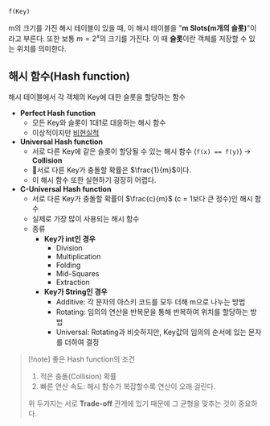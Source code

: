 ```python
f(Key)
```

m의 크기를 가진 해시 테이블이 있을 때, 이 해시 테이블을 "**m Slots(m개의 슬롯)**"이라고 부른다.
또한 보통  $m = 2^x$의 크기를 가진다.
이 때 **슬롯**이란 객체를 저장할 수 있는 위치를 의미한다.


## 해시 함수(Hash function)
해시 테이블에서 각 객체의 Key에 대한 슬롯을 할당하는 함수

- **Perfect Hash function**
	- 모든 Key와 슬롯이 1대1로 대응하는 해시 함수
	- 이상적이지만 <u>비현실적</u>
- **Universal Hash function**
	- 서로 다른 Key에 같은 슬롯이 할당될 수 있는 해시 함수 (`f(x) == f(y)`) → **Collision**
	- 서로 다른 Key가 충돌할 확률은 $\frac{1}{m}$이다.
	- 이 해시 함수 또한 실현하기 굉장히 어렵다.
- **C-Universal Hash function**
	- 서로 다른 Key가 충돌할 확률이 $\frac{c}{m}$ (c = 1보다 큰 정수)인 해시 함수
	- 실제로 가장 많이 사용되는 해시 함수
	- 종류
		- **Key가 int인 경우**
			- Division
			- Multiplication
			- Folding
			- Mid-Squares
			- Extraction
		- **Key가 String인 경우**
			- Additive: 각 문자의 아스키 코드를 모두 더해 m으로 나누는 방법
			- Rotating: 임의의 연산을 반복문을 통해 반복하여 위치를 할당하는 방법
			- Universal: Rotating과 비슷하지만, Key값의 임의의 순서에 있는 문자를 더하여 결정

> [!note] 좋은 Hash function의 조건
> 1. 적은 충돌(Collision) 확률
> 2. 빠른 연산 속도: 해시 함수가 복잡할수록 연산이 오래 걸린다.
>  
>  위 두가지는 서로 **Trade-off** 관계에 있기 때문에 그 균형을 맞추는 것이 중요하다.  